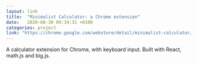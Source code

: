 ```yaml
---
layout: link
title:  "Minimalist Calculator: a Chrome extension"
date:   2020-08-30 09:34:31 +0100
categories: project
link: "https://chrome.google.com/webstore/detail/minimalist-calculator/ndjgjlhkejbigpggeceemkahlcbdemhp"
---
```

A calculator extension for Chrome, with keyboard input. Built with React, math.js and big.js.